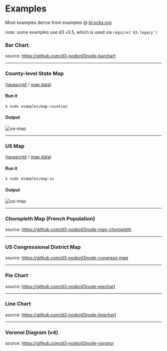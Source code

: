 # Examples

Most examples derive from examples @ [bl.ocks.org](https://bl.ocks.org/)

note: some examples use d3 v3.5, which is used via `require('d3-legacy')`

### Bar Chart

source: https://github.com/d3-node/d3node-barchart

----

### County-level State Map

([javascript](map-counties.js) / [map data](data/va-counties.json))

#### Run it

```
$ node examples/map-counties
```

#### Output

![va-map](https://cloud.githubusercontent.com/assets/425966/16857605/f0bd2886-49ee-11e6-8eda-d7513e32c717.png)

----

### US Map

([javascript](map-us.js) / [map data](data/us.json))

#### Run it

```
$ node examples/map-us
```

#### Output

![us-map](https://cloud.githubusercontent.com/assets/425966/16857826/78cbbf66-49f0-11e6-94ed-2ff2d82b4b52.png)

----

### Choropleth Map (French Population)

source: https://github.com/d3-node/d3node-map-choropleth

----

### US Congressional District Map

source: https://github.com/d3-node/d3node-congress-map

----

### Pie Chart

source: https://github.com/d3-node/d3node-piechart

----

### Line Chart

source: https://github.com/d3-node/d3node-linechart

----

### Voronoi Diagram (v4)

source: https://github.com/d3-node/d3node-voronoi
